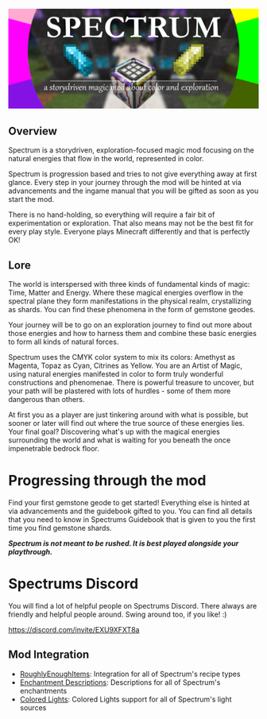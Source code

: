 ![Spectrum Banner](/images/icons_banners/banner.png "Spectrums Banner")

## Overview
Spectrum is a storydriven, exploration-focused magic mod focusing on the natural energies that flow in the world, represented in color.

Spectrum is progression based and tries to not give everything away at first glance. Every step in your journey through the mod will be hinted at via advancements and the ingame manual that you will be gifted as soon as you start the mod.

There is no hand-holding, so everything will require a fair bit of experimentation or exploration. That also means may not be the best fit for every play style. Everyone plays Minecraft differently and that is perfectly OK!

## Lore
The world is interspersed with three kinds of fundamental kinds of magic: Time, Matter and Energy.
Where these magical energies overflow in the spectral plane they form manifestations in the physical realm, crystallizing as shards. You can find these phenomena in the form of gemstone geodes.

Your journey will be to go on an exploration journey to find out more about those energies and how to harness them and combine these basic energies to form all kinds of natural forces.

Spectrum uses the CMYK color system to mix its colors: Amethyst as Magenta, Topaz as Cyan, Citrines as Yellow.
You are an Artist of Magic, using natural energies manifested in color to form truly wonderful constructions and phenomenae. There is powerful treasure to uncover, but your path will be plastered with lots of hurdles - some of them more dangerous than others. 

At first you as a player are just tinkering around with what is possible, but sooner or later will find out where the true source of these energies lies.
Your final goal? Discovering what's up with the magical energies surrounding the world and what is waiting for you beneath the once impenetrable bedrock floor.

# Progressing through the mod
Find your first gemstone geode to get started! Everything else is hinted at via advancements and the guidebook gifted to you. You can find all details that you need to know in Spectrums Guidebook that is given to you the first time you find gemstone shards. 

**_Spectrum is not meant to be rushed. It is best played alongside your playthrough._**

# Spectrums Discord
You will find a lot of helpful people on Spectrums Discord. There always are friendly and helpful people around. Swing around too, if you like! :)

https://discord.com/invite/EXU9XFXT8a

## Mod Integration
- [RoughlyEnoughItems](https://github.com/shedaniel/RoughlyEnoughItems): Integration for all of Spectrum's recipe types
- [Enchantment Descriptions](https://github.com/Darkhax-Minecraft/Enchantment-Descriptions): Descriptions for all of Spectrum's enchantments
- [Colored Lights](https://github.com/Gegy/colored-lights): Colored Lights support for all of Spectrum's light sources
